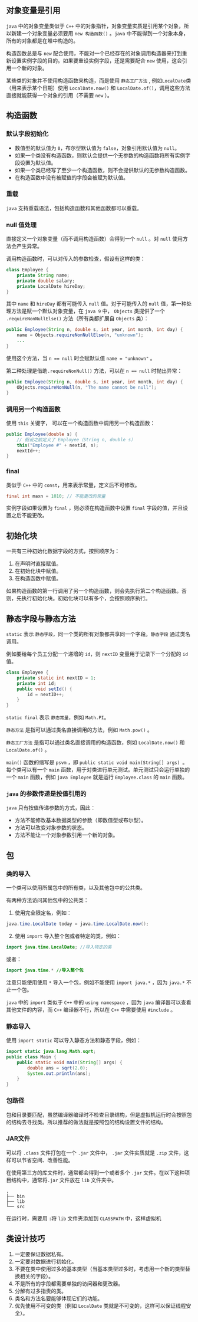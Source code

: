 ## 对象变量是引用

`java` 中的对象变量类似于 `C++` 中的对象指针，对象变量实质是引用某个对象，所以新建一个对象变量必须要用 `new 构造函数()` 。`java` 中不能得到一个对象本身，所有的对象都是在堆中构造的。

构造函数总是与 `new` 配合使用，不能对一个已经存在的对象调用构造器来打到重新设置实例字段的目的。如果要重设实例字段，还是需要配合 `new` 使用，这会引用一个新的对象。

某些类的对象并不使用构造函数来构造，而是使用 `静态工厂方法` , 例如`LocalDate`类（用来表示某个日期）使用 `LocalDate.now()` 和 `LocalDate.of()`，调用这些方法直接就能获得一个对象的引用（不需要 `new` ）。

## 构造函数

### 默认字段初始化

- 数值型的默认值为 `0`，布尔型默认值为 `false`，对象引用默认值为 `null`。
- 如果一个类没有构造函数，则默认会提供一个无参数的构造函数将所有实例字段设置为默认值。
- 如果一个类已经写了至少一个构造函数，则不会提供默认的无参数构造函数。
- 在构造函数中没有被赋值的字段会被赋为默认值。

### 重载

`java` 支持重载语法，包括构造函数和其他函数都可以重载。

### null 值处理

直接定义一个对象变量（而不调用构造函数）会得到一个 `null` 。对 `null` 使用方法会产生异常。

调用构造函数时，可以对传入的参数检查，假设有这样的类：

```java
class Employee {
    private String name;
    private double salary;
    private LocalDate hireDay;
}
```

其中 `name` 和 `hireDay` 都有可能传入 `null` 值。对于可能传入的 `null` 值，第一种处理方法是赋一个默认对象变量，在 `java 9` 中， `Objects` 类提供了一个 `.requireNonNullElse()` 方法（所有类都扩展自 `Objects` 类）：

```java
public Employee(String n, double s, int year, int month, int day) {
    name = Objects.requireNonNullElse(n, "unknown");
    ...
}
```

使用这个方法，当 `n == null` 时会赋默认值 `name = "unknown"` 。

第二种处理是借助`.requireNonNull()` 方法，可以在 `n == null` 时抛出异常：

```java
public Employee(String n, double s, int year, int month, int day) {
    Objects.requireNonNull(n, "The name cannot be null");
}
```

### 调用另一个构造函数

使用 `this` 关键字， 可以在一个构造函数中调用另一个构造函数：

```java
public Employee(double s) {
    // 假设之前定义了 Employee（String n, double s）
    this("Employee #" + nextId, s);
    nextId++;
}
```

### final

类似于 `C++` 中的 `const`，用来表示常量，定义后不可修改。

```java
final int maxn = 1010; // 不能更改的常量
```

实例字段如果设置为 `final` ，则必须在构造函数中设置 `final` 字段的值，并且设置之后不能更改。

## 初始化块

一共有三种初始化数据字段的方式，按照顺序为：

1. 在声明时直接赋值。
2. 在初始化块中赋值。
3. 在构造函数中赋值。

如果构造函数的第一行调用了另一个构造函数，则会先执行第二个构造函数。否则，先执行初始化块。初始化块可以有多个，会按照顺序执行。

## 静态字段与静态方法

`static` 表示 `静态字段`，同一个类的所有对象都共享同一个字段。`静态字段` 通过类名调用。

例如要给每个员工分配一个递增的 `id`，则 `nextID` 变量用于记录下一个分配的 `id` 值。

```java
class Employee {
    private static int nextID = 1;
    private int id;
    public void setId() {
        id = nextID++;
    }
}
```

`static final` 表示 `静态常量`，例如 `Math.PI`。

`静态方法` 是指可以通过类名直接调用的方法，例如 `Math.pow()` 。

`静态工厂方法` 是指可以通过类名直接调用的构造函数，例如 `LocalDate.now()` 和 `LocalDate.of()` 。

`main()` 函数的缩写是 `psvm` ，即 `public static void main(String[] args) `。每个类可以有一个 `main` 函数，用于对类进行单元测试。单元测试只会运行单独的一个 `main` 函数，例如 `java Employee` 就是运行 `Employee.class` 的 `main` 函数。

### `java` 的参数传递是按值引用的

`java` 只有按值传递参数的方式，因此：

- 方法不能修改基本数据类型的参数（即数值型或布尔型）。
- 方法可以改变对象参数的状态。
- 方法不能让一个对象参数引用一个新的对象。

## 包

### 类的导入

一个类可以使用所属包中的所有类，以及其他包中的公共类。

有两种方法访问其他包中的公共类：

1. 使用完全限定名，例如：

```java
java.time.LocalDate today = java.time.LocalDate.now();
```

2. 使用 `import` 导入整个包或者特定的类，例如：

```java
import java.time.LocalDate; //导入特定的类
```

或者：

```java
import java.time.* //导入整个包
```

注意只能使用使用 `*` 导入一个包，例如不能使用 `import java.*` ，因为 `java.*` 不止一个包。

`java` 中的 `import` 类似于 `C++` 中的 `using namespace` ，因为 `java` 编译器可以查看其他文件的内容，而 `C++` 编译器不行，所以在 `C++` 中需要使用 `#include` 。

### 静态导入

使用 `import static` 可以导入静态方法和静态字段，例如：

```java
import static java.lang.Math.sqrt;
public class Main {
    public static void main(String[] args) {
        double ans = sqrt(2.0);
        System.out.println(ans);
    }    
}
```

### 包路径

包和目录要匹配，虽然编译器编译时不检查目录结构，但是虚拟机运行时会按照包的结构去寻找类。所以推荐的做法就是按照包的结构设置文件的结构。

### JAR文件

可以将 `.class` 文件打包在一个 `.jar` 文件中， `.jar` 文件实质就是 `.zip` 文件，这样可以节省空间、改善性能。

在使用第三方的库文件时，通常都会得到一个或者多个 `.jar` 文件。在以下这种项目结构中，通常将`.jar` 文件放在 `lib` 文件夹中。

```
.
├── bin
├── lib
└── src
```

在运行时，需要用 `:`将 `lib` 文件夹添加到 `CLASSPATH` 中，这样虚拟机

## 类设计技巧

1. 一定要保证数据私有。
2. 一定要对数据进行初始化。
3. 不要在类中使用过多的基本类型（当基本类型过多时，考虑用一个新的类型替换相关的字段）。
4. 不是所有的字段都需要单独的访问器和更改器。
5. 分解有过多指责的类。
6. 类名和方法名要能够体现它们的功能。
7. 优先使用不可变的类（例如 `LocalDate` 类就是不可变的，这样可以保证线程安全）。
